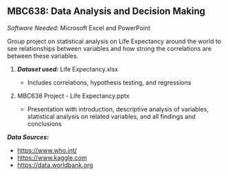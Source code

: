 ## MBC638: Data Analysis and Decision Making ##
*Software Needed*: Microsoft Excel and PowerPoint

Group project on statistical analysis on Life Expectancy around the world to see relationships between variables and how strong the correlations are between these variables.

1. ***Dataset used:*** Life Expectancy.xlsx
    - Includes correlations, hypothesis testing, and regressions

2. MBC638 Project - Life Expectancy.pptx
    - Presentation with introduction, descriptive analysis of variables, statistical analysis on related variables, and all findings and conclusions

***Data Sources:***  
- https://www.who.int/
- https://www.kaggle.com
- https://data.worldbank.org
